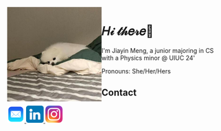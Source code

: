 <img src="./profile_picture.jfif" align="left" height="220px" />

<h1> 𝐻𝒾 𝓉𝒽𝑒𝓇𝑒👋 </h1>
<p> I'm Jiayin Meng, a junior majoring in CS with a Physics minor @ UIUC 24' </p>
<p> Pronouns: She/Her/Hers </p>


## Contact
<div>
    <a href="mailto:charlotte.m65012@gmail.com" target="_blank">
        <img src="./mail.png" width="8%"/>
    </a>
    <a href="https://www.linkedin.com/in/jiayin-meng2002/" target="_blank">
        <img src="./linkedin.png" width="8%"/>
    </a>
    <a href="https://www.instagram.com/jiayin._.m/" target="_blank">
        <img src="./instagram.png" width="8%"/>
    </a>
    
</div>
